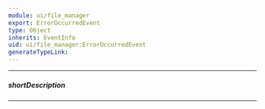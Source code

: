 ```yaml
---
module: ui/file_manager
export: ErrorOccurredEvent
type: Object
inherits: EventInfo
uid: ui/file_manager:ErrorOccurredEvent
generateTypeLink: 
---
```

---
##### shortDescription
<!-- Description goes here -->

---
<!-- Description goes here -->
